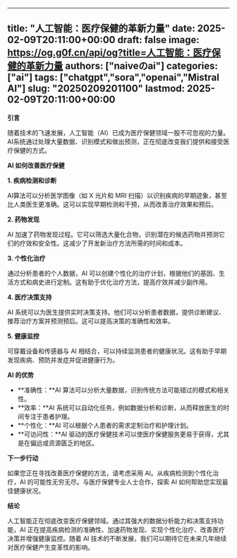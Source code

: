 
---
title: "人工智能：医疗保健的革新力量"
date: 2025-02-09T20:11:00+00:00
draft: false
image: https://og.g0f.cn/api/og?title=人工智能：医疗保健的革新力量
authors: ["naiveのai"]
categories: ["ai"]
tags: ["chatgpt","sora","openai","Mistral AI"]
slug: "20250209201100"
lastmod: 2025-02-09T20:11:00+00:00
---
**引言**

随着技术的飞速发展，人工智能（AI）已成为医疗保健领域一股不可忽视的力量。AI系统通过处理大量数据、识别模式和做出预测，正在彻底改变我们提供和接受医疗保健的方式。

**AI 如何改善医疗保健**

**1. 疾病检测和诊断**

AI算法可以分析医学图像（如 X 光片和 MRI 扫描）以识别疾病的早期迹象，甚至比人类医生更准确。这可以实现早期检测和干预，从而改善治疗效果和预后。

**2. 药物发现**

AI 加速了药物发现过程。它可以筛选大量化合物，识别潜在的候选药物并预测它们的疗效和安全性。这减少了开发新治疗方法所需的时间和成本。

**3. 个性化治疗**

通过分析患者的个人数据，AI 可以创建个性化的治疗计划，根据他们的基因、生活方式和病史进行定制。这有助于优化治疗方法，提高疗效并减少副作用。

**4. 医疗决策支持**

AI 系统可以为医生提供实时决策支持。他们可以分析患者数据，提供诊断建议、推荐治疗方案并预测预后。这可以提高决策的准确性和效率。

**5. 健康监控**

可穿戴设备和传感器与 AI 相结合，可以持续监测患者的健康状况。这有助于早期发现疾病、预防并发症并促进健康行为。

**AI 的优势**

* **准确性：**AI 算法可以分析大量数据，识别传统方法可能错过的模式和相关性。
* **效率：**AI 系统可以自动化任务，例如数据分析和诊断，从而释放医生的时间专注于患者护理。
* **个性化：**AI 可以根据个人患者的需求定制治疗和护理计划。
* **可访问性：**AI 驱动的医疗保健技术可以使医疗保健服务更易于获得，尤其是在偏远或资源匮乏的地区。

**下一步行动**

如果您正在寻找改善医疗保健的方法，请考虑采用 AI。从疾病检测到个性化治疗，AI 的可能性无穷无尽。与医疗保健专业人士合作，探索 AI 如何帮助您实现最佳健康状况。

**结论**

人工智能正在彻底改变医疗保健领域。通过其强大的数据分析能力和决策支持功能，AI 正在提高疾病检测的准确性、加速药物发现、实现个性化治疗、改善医疗决策并增强健康监控。随着 AI 技术的不断发展，我们可以期待它在未来几年继续对医疗保健产生变革性的影响。